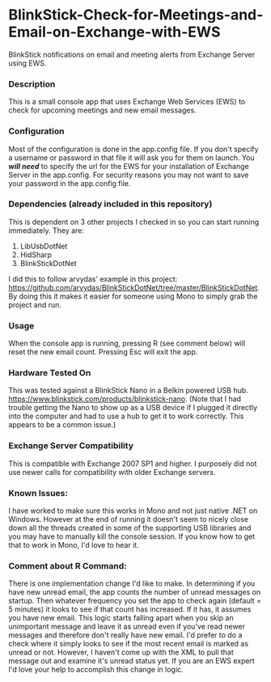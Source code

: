 # BlinkStick-Check-for-Meetings-and-Email-on-Exchange-with-EWS

BlinkStick notifications on email and meeting alerts from Exchange Server using EWS.

### Description
This is a small console app that uses Exchange Web Services (EWS) to check for upcoming meetings and new email messages.

### Configuration
Most of the configuration is done in the app.config file.  If you don't specify a username or password in that file it will ask you for them on launch.  You _**will need**_ to specify the url for the EWS for your installation of Exchange Server in the app.config.  For security reasons you may not want to save your password in the app.config file.

### Dependencies (already included in this repository)
This is dependent on 3 other projects I checked in so you can start running immediately.  They are:
1.  LibUsbDotNet
2.  HidSharp
3.  BlinkStickDotNet

I did this to follow arvydas' example in this project: https://github.com/arvydas/BlinkStickDotNet/tree/master/BlinkStickDotNet. By doing this it makes it easier for someone using Mono to simply grab the project and run.

### Usage
When the console app is running, pressing R (see comment below) will reset the new email count.  Pressing Esc will exit the app.

### Hardware Tested On
This was tested against a BlinkStick Nano in a Belkin powered USB hub. https://www.blinkstick.com/products/blinkstick-nano. (Note that I had trouble getting the Nano to show up as a USB device if I plugged it directly into the computer and had to use a hub to get it to work correctly.  This appears to be a common issue.)

### Exchange Server Compatibility
This is compatible with Exchange 2007 SP1 and higher.  I purposely did not use newer calls for compatibility with older Exchange servers.


### Known Issues:
I have worked to make sure this works in Mono and not just native .NET on Windows.  However at the end of running it doesn't seem to nicely close down all the threads created in some of the supporting USB libraries and you may have to manually kill the console session.  If you know how to get that to work in Mono, I'd love to hear it.  

### Comment about R Command:
There is one implementation change I'd like to make.  In determining if you have new unread email, the app counts the number of unread messages on startup.  Then whatever frequency you set the app to check again (default = 5 minutes) it looks to see if that count has increased.  If it has, it assumes you have new email.  This logic starts falling apart when you skip an unimportant message and leave it as unread even if you've read newer messages and therefore don't really have new email.  I'd prefer to do a check where it simply looks to see if the most recent email is marked as unread or not.  However, I haven't come up with the XML to pull that message out and examine it's unread status yet.  If you are an EWS expert I'd love your help to accomplish this change in logic.

